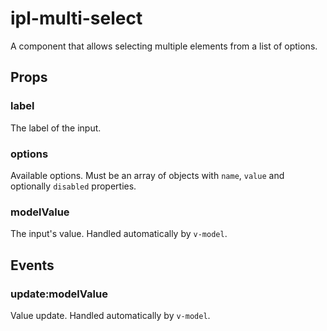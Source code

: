 # ipl-multi-select

A component that allows selecting multiple elements from a list of options.

## Props

### label

The label of the input.

### options

Available options. Must be an array of objects with `name`, `value` and optionally `disabled` properties.

### modelValue

The input's value. Handled automatically by `v-model`.

## Events

### update:modelValue

Value update. Handled automatically by `v-model`.
